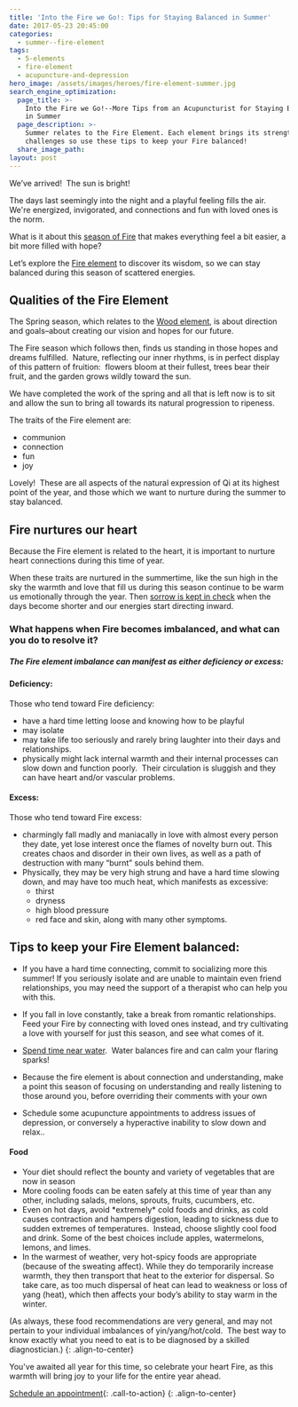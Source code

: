 ```yaml
---
title: 'Into the Fire we Go!: Tips for Staying Balanced in Summer'
date: 2017-05-23 20:45:00
categories:
  - summer--fire-element
tags:
  - 5-elements
  - fire-element
  - acupuncture-and-depression
hero_image: /assets/images/heroes/fire-element-summer.jpg
search_engine_optimization:
  page_title: >-
    Into the Fire we Go!--More Tips from an Acupuncturist for Staying Balanced
    in Summer
  page_description: >-
    Summer relates to the Fire Element. Each element brings its strengths and
    challenges so use these tips to keep your Fire balanced!
  share_image_path:
layout: post
---
```


We’ve arrived!&nbsp; The sun is bright!&nbsp;

The days last seemingly into the night and a playful feeling fills the air. We're energized, invigorated, and connections and fun with loved ones is the norm.

What is it about this [season of Fire](http://www.wisdomwaysacupuncture.com/2017/07/07/latest-5-element-video-fire-season-released/) that makes everything feel a bit easier, a bit more filled with hope?&nbsp;

Let’s explore the [Fire element](http://www.wisdomwaysacupuncture.com/2011/06/15/out-of-the-wood-and-into-the-fire-tips-for-keeping-your-fire-element-balanced-this-summer/) to discover its wisdom, so we can stay balanced during this season of scattered energies.

## Qualities of the Fire Element

The Spring season, which relates to the [Wood element](http://www.wisdomwaysacupuncture.com/2018/03/09/ready-set-wood-season-what-acupuncture-theory-has-to-say-about-spring/), is about direction and goals–about creating our vision and hopes for our future.

The Fire season which follows then, finds us standing in those hopes and dreams fulfilled.&nbsp; Nature, reflecting our inner rhythms, is in perfect display of this pattern of fruition:&nbsp; flowers bloom at their fullest, trees bear their fruit, and the garden grows wildly toward the sun.&nbsp;

We have completed the work of the spring and all that is left now is to sit and allow the sun to bring all towards its natural progression to ripeness.

The traits of the Fire element are:

* communion
* connection
* fun
* joy

Lovely!&nbsp; These are all aspects of the natural expression of Qi at its highest point of the year, and those which we want to nurture during the summer to stay balanced.

## Fire nurtures our heart

Because the Fire element is related to the heart, it is important to nurture heart connections during this time of year.

When these traits are nurtured in the summertime, like the sun high in the sky the warmth and love that fill us during this season continue to be warm us emotionally through the year. Then [sorrow is kept in check](http://www.wisdomwaysacupuncture.com/2014/08/15/fire-element-robin-williams-suicidedepression/) when the days become shorter and our energies start directing inward.&nbsp;

### What happens when Fire becomes imbalanced, and what can you do to resolve it?&nbsp;

##### The Fire element imbalance can manifest as either deficiency or excess:

#### Deficiency:

Those who tend toward Fire deficiency:

* have a hard time letting loose and knowing how to be playful
* may isolate
* may take life too seriously and rarely bring laughter into their days and relationships.
* physically might lack internal warmth and their internal processes can slow down and function poorly.&nbsp; Their circulation is sluggish and they can have heart and/or vascular problems.

#### Excess:

Those who tend toward Fire excess:

* charmingly fall madly and maniacally in love with almost every person they date, yet lose interest once the flames of novelty burn out. This creates chaos and disorder in their own lives, as well as a path of destruction with many “burnt” souls behind them.&nbsp;
* Physically, they may be very high strung and have a hard time slowing down, and may have too much heat, which manifests as excessive:
  * thirst
  * dryness
  * high blood pressure
  * red face and skin, along with many other symptoms.

## Tips to keep your Fire Element balanced:

* If you have a hard time connecting, commit to socializing more this summer! If you seriously isolate and are unable to maintain even friend relationships, you may need the support of a therapist who can help you with this.

* If you fall in love constantly, take a break from romantic relationships.&nbsp; Feed your Fire by connecting with loved ones instead, and try cultivating a love with yourself for just this season, and see what comes of it.

* [Spend time near water](http://www.wisdomwaysacupuncture.com/2010/12/07/spend-time-near-water-to-keep-yourself-balanced-during-dry-winters/).&nbsp; Water balances fire and can calm your flaring sparks!

* Because the fire element is about connection and understanding, make a point this season of focusing on understanding and really listening to those around you, before overriding their comments with your own
* Schedule some acupuncture appointments to address issues of depression, or conversely a hyperactive inability to slow down and relax..

#### Food

* Your diet should reflect the bounty and variety of vegetables that are now in season
* More cooling foods can be eaten safely at this time of year than any other, including salads, melons, sprouts, fruits, cucumbers, etc.
* Even on hot days, avoid \*extremely\* cold foods and drinks, as cold causes contraction and hampers digestion, leading to sickness due to sudden extremes of temperatures.&nbsp; Instead, choose slightly cool food and drink. Some of the best choices include apples, watermelons, lemons, and limes.
* In the warmest of weather, very hot-spicy foods are appropriate (because of the sweating affect). While they do temporarily increase warmth, they then transport that heat to the exterior for dispersal. So take care, as too much dispersal of heat can lead to weakness or loss of yang (heat), which then affects your body’s ability to stay warm in the winter.

(As always, these food recommendations are very general, and may not pertain to your individual imbalances of yin/yang/hot/cold.&nbsp; The best way to know exactly what you need to eat is to be diagnosed by a skilled diagnostician.)
{: .align-to-center}

You've awaited all year for this time, so celebrate your heart Fire, as this warmth will bring joy to your life for the entire year ahead.&nbsp;

[Schedule an appointment](/make-an-appointment/){: .call-to-action}
{: .align-to-center}